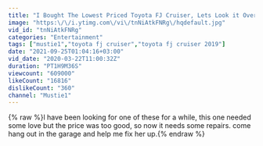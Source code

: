 ```yaml
---
title: "I Bought The Lowest Priced Toyota FJ Cruiser, Lets Look it Over and Fix it up."
image: "https:\/\/i.ytimg.com\/vi\/tnNiAtkFNRg\/hqdefault.jpg"
vid_id: "tnNiAtkFNRg"
categories: "Entertainment"
tags: ["mustie1","toyota fj cruiser","toyota fj cruiser 2019"]
date: "2021-09-25T01:04:16+03:00"
vid_date: "2020-03-22T11:00:32Z"
duration: "PT1H9M36S"
viewcount: "609000"
likeCount: "16816"
dislikeCount: "360"
channel: "Mustie1"
---
```

{% raw %}l have been looking for one of these for a while, this one needed some love but the price was too good, so now it needs some repairs. come hang out in the garage and help me fix her up.{% endraw %}
